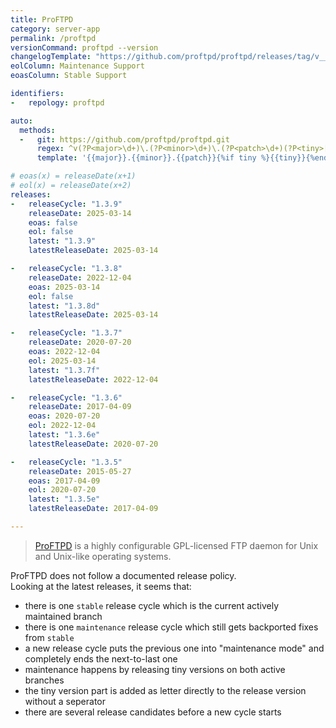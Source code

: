 ```yaml
---
title: ProFTPD
category: server-app
permalink: /proftpd
versionCommand: proftpd --version
changelogTemplate: "https://github.com/proftpd/proftpd/releases/tag/v__LATEST__"
eolColumn: Maintenance Support
eoasColumn: Stable Support

identifiers:
-   repology: proftpd

auto:
  methods:
  -   git: https://github.com/proftpd/proftpd.git
      regex: ^v(?P<major>\d+)\.(?P<minor>\d+)\.(?P<patch>\d+)(?P<tiny>[a-q])?$
      template: '{{major}}.{{minor}}.{{patch}}{%if tiny %}{{tiny}}{%endif%}'

# eoas(x) = releaseDate(x+1)
# eol(x) = releaseDate(x+2)
releases:
-   releaseCycle: "1.3.9"
    releaseDate: 2025-03-14
    eoas: false
    eol: false
    latest: "1.3.9"
    latestReleaseDate: 2025-03-14

-   releaseCycle: "1.3.8"
    releaseDate: 2022-12-04
    eoas: 2025-03-14
    eol: false
    latest: "1.3.8d"
    latestReleaseDate: 2025-03-14

-   releaseCycle: "1.3.7"
    releaseDate: 2020-07-20
    eoas: 2022-12-04
    eol: 2025-03-14
    latest: "1.3.7f"
    latestReleaseDate: 2022-12-04

-   releaseCycle: "1.3.6"
    releaseDate: 2017-04-09
    eoas: 2020-07-20
    eol: 2022-12-04
    latest: "1.3.6e"
    latestReleaseDate: 2020-07-20

-   releaseCycle: "1.3.5"
    releaseDate: 2015-05-27
    eoas: 2017-04-09
    eol: 2020-07-20
    latest: "1.3.5e"
    latestReleaseDate: 2017-04-09

---
```


> [ProFTPD](http://www.proftpd.org/) is a highly configurable GPL-licensed FTP daemon for Unix and
> Unix-like operating systems.

ProFTPD does not follow a documented release policy.  
Looking at the latest releases, it seems that:
- there is one `stable` release cycle which is the current actively maintained branch
- there is one `maintenance` release cycle which still gets backported fixes from `stable`
- a new release cycle puts the previous one into "maintenance mode" and completely ends the
  next-to-last one
- maintenance happens by releasing tiny versions on both active branches
- the tiny version part is added as letter directly to the release version without a seperator
- there are several release candidates before a new cycle starts
